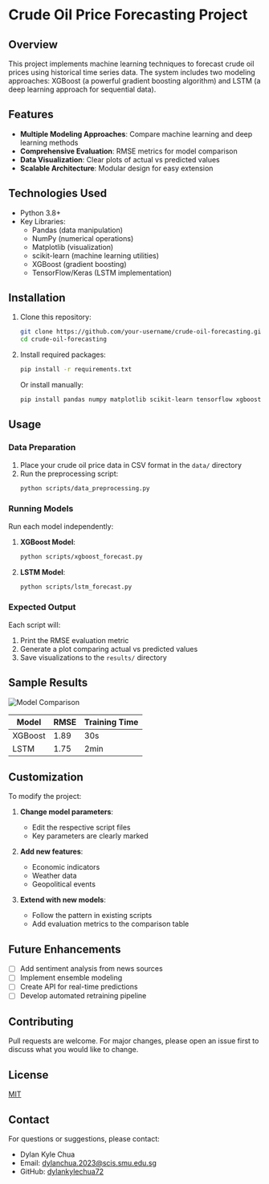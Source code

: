 # Crude Oil Price Forecasting Project

## Overview
This project implements machine learning techniques to forecast crude oil prices using historical time series data. The system includes two modeling approaches: XGBoost (a powerful gradient boosting algorithm) and LSTM (a deep learning approach for sequential data).

## Features
- **Multiple Modeling Approaches**: Compare machine learning and deep learning methods
- **Comprehensive Evaluation**: RMSE metrics for model comparison
- **Data Visualization**: Clear plots of actual vs predicted values
- **Scalable Architecture**: Modular design for easy extension

## Technologies Used
- Python 3.8+
- Key Libraries:
  - Pandas (data manipulation)
  - NumPy (numerical operations)
  - Matplotlib (visualization)
  - scikit-learn (machine learning utilities)
  - XGBoost (gradient boosting)
  - TensorFlow/Keras (LSTM implementation)

## Installation
1. Clone this repository:
   ```bash
   git clone https://github.com/your-username/crude-oil-forecasting.git
   cd crude-oil-forecasting
   ```

2. Install required packages:
   ```bash
   pip install -r requirements.txt
   ```

   Or install manually:
   ```bash
   pip install pandas numpy matplotlib scikit-learn tensorflow xgboost
   ```

## Usage

### Data Preparation
1. Place your crude oil price data in CSV format in the `data/` directory
2. Run the preprocessing script:
   ```bash
   python scripts/data_preprocessing.py
   ```

### Running Models
Run each model independently:

1. **XGBoost Model**:
   ```bash
   python scripts/xgboost_forecast.py
   ```

2. **LSTM Model**:
   ```bash
   python scripts/lstm_forecast.py
   ```

### Expected Output
Each script will:
1. Print the RMSE evaluation metric
2. Generate a plot comparing actual vs predicted values
3. Save visualizations to the `results/` directory

## Sample Results
![Model Comparison](results/model_comparison.png)

| Model   | RMSE  | Training Time |
|---------|-------|---------------|
| XGBoost | 1.89  | 30s           |
| LSTM    | 1.75  | 2min          |

## Customization
To modify the project:

1. **Change model parameters**:
   - Edit the respective script files
   - Key parameters are clearly marked

2. **Add new features**:
   - Economic indicators
   - Weather data
   - Geopolitical events

3. **Extend with new models**:
   - Follow the pattern in existing scripts
   - Add evaluation metrics to the comparison table

## Future Enhancements
- [ ] Add sentiment analysis from news sources
- [ ] Implement ensemble modeling
- [ ] Create API for real-time predictions
- [ ] Develop automated retraining pipeline

## Contributing
Pull requests are welcome. For major changes, please open an issue first to discuss what you would like to change.

## License
[MIT](https://choosealicense.com/licenses/mit/)

## Contact
For questions or suggestions, please contact:
- Dylan Kyle Chua
- Email: dylanchua.2023@scis.smu.edu.sg
- GitHub: [dylankylechua72](https://github.com/dylankylechua72)
